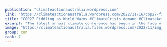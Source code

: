 ```yaml
---
publication: "climateactionaustralia.wordpress.com"
link: "https://climateactionaustralia.wordpress.com/2022/11/16/cop27-fiddling-as-world-warms-climatecrisis-demand-climateaction-sdg13-hyperthreat-time-for-plane/"
title: "COP27 Fiddling as World Warms #ClimateCrisis demand #ClimateAction #SDG13 #Hyperthreat time for #PlanE"
excerpt: "The latest annual climate conference has begun in the face of a worsening climate crisis and further retreats by rich nations following the energy crisis induced by NATO sanctions after the Russian…"
image: "https://climateactionaustralia.files.wordpress.com/2022/11/img_1981.jpg?w=1200"
group: con
rank: 7
---
```

